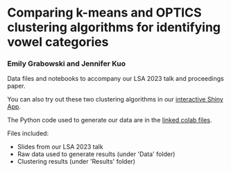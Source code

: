 # Comparing k-means and OPTICS clustering algorithms for identifying vowel categories
### Emily Grabowski and Jennifer Kuo

Data files and notebooks to accompany our LSA 2023 talk and proceedings paper. 

You can also try out these two clustering algorithms in our [interactive Shiny App](https://www.kuojennifer.com/vowel-clustering/).


The Python code used to generate our data are in the [linked colab files](https://drive.google.com/drive/folders/1DfFYSblFNe6fPumZqGaQ3RGbwAlKuRcd?usp=share_link).

Files included:
* Slides from our LSA 2023 talk
* Raw data used to generate results (under 'Data' folder)
* Clustering results (under 'Results' folder)
